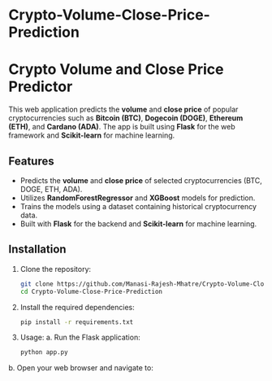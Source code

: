 # Crypto-Volume-Close-Price-Prediction

# Crypto Volume and Close Price Predictor

This web application predicts the **volume** and **close price** of popular cryptocurrencies such as **Bitcoin (BTC)**, **Dogecoin (DOGE)**, **Ethereum (ETH)**, and **Cardano (ADA)**. The app is built using **Flask** for the web framework and **Scikit-learn** for machine learning.

## Features

- Predicts the **volume** and **close price** of selected cryptocurrencies (BTC, DOGE, ETH, ADA).
- Utilizes **RandomForestRegressor** and **XGBoost** models for prediction.
- Trains the models using a dataset containing historical cryptocurrency data.
- Built with **Flask** for the backend and **Scikit-learn** for machine learning.

## Installation

1. Clone the repository:

   ```bash
   git clone https://github.com/Manasi-Rajesh-Mhatre/Crypto-Volume-Close-Price-Prediction.git
   cd Crypto-Volume-Close-Price-Prediction

2. Install the required dependencies:

   ```bash
   pip install -r requirements.txt

3. Usage:
  a. Run the Flask application:
  
    ```bash
    python app.py

  b. Open your web browser and navigate to:
```bash     http://127.0.0.1:5000/


